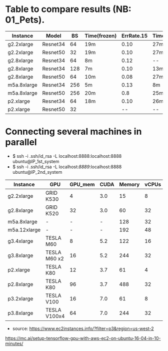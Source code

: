 # Table to compare results (NB: 01_Pets). 

 | Instance  | Model |  BS | Time(frozen) | ErrRate.15 | Time(Unfrz) | ErrRate.27 | Cost($/hour) | Total | 
 | --- | --- | --- | --- | --- | --- | --- | --- | --- |
 | g2.2xlarge | Resnet34 | 64 | 19m | 0.10 | 27m | 0.08 | 0.8 | |
 | g2.2xlarge | Resnet50 | 32 | 19m | 0.10 | 27m | 0.12 | 0.32 | |
 | g2.8xlarge | Resnet34 | 64 | 8m | 0.12 | -- | -- | 2.9 | |
 | g2.8xlarge | Resnet34 | 128 | 7m | 0.10 | 13m | 0.12 | 2.9 | |
 | g2.8xlarge | Resnet50 | 64 | 10m | 0.08 | 27m | 0.37 | 2.9 | |
 | m5a.8xlarge | Resnet34 | 256 | 5m | 0.13 | 8m | 0.08 | 1.38 | 3hores|
 | m5a.8xlarge | Resnet50 | 256 | 20m | 0.8 | 25m | 0.36 | 1.38 | " |
 | p2.xlarge | Resnet34 | 64 | 18m | 0.10 | 26m | 0.08 | 7.2 | |
 | p2.xlarge | Resnet50 | 32 |  | -- | -- | -- | 7.2 | |




# Connecting several machines in parallel
 - $ ssh -i .ssh/id_rsa -L localhost:8888:localhost:8888 ubuntu@IP_1st_system
 - $ ssh -i .ssh/id_rsa -L localhost:*8889*:localhost:8888 ubuntu@IP_2nd_system




 | Instance  | GPU | GPU_mem | CUDA | Memory | vCPUs | Cost($/hour) | NtBook | Time | 
 | --- | --- | --- | --- | --- | --- | --- | --- | --- |
 | g2.2xlarge | GRID K530 | 4 | 3.0| 15 | 8 | 0.08 | 01_Pets | 2hores |
 | g2.8xlarge | GRID K520 | 32 | 3.0| 60 | 32 | 2.90 | 01_Pets | 2hores |
 | m5a.8xlarge | -  | - | - | 128 | 32 | 1.38 | 01_Pets | -- |
 | m5a.12xlarge | -  | - | - | 192 | 48 | 2.1 | 01_Pets | -- |
 | g3.4xlarge | TESLA M60 | 8 | 5.2| 122 | 16 | 1.14 | 01_Pets | -- |
 | g3.8xlarge | TESLA M60 x2 | 16 | 5.2 | 244 | 32 | 2.28 | 01_Pets | -- |
 | p2.xlarge | TESLA K80 | 12 | 3.7| 61 | 4 | 0.90 | 01_Pets |-- |
 | p2.8xlarge | TESLA K80 | 96 | 3.7 | 488 | 32 | 7.20 | 01_Pets | -- |
 | p3.2xlarge | TESLA V100 | 16 | 7.0 | 61 | 8 | 3.6 | 01_Pets | -- |
 | p3.8xlarge | TESLA V100x4 | 64 | 7.0 | 244 | 32 | 12.24 | 01_Pets | -- |
 
 - source: https://www.ec2instances.info/?filter=p3&region=us-west-2


https://mc.ai/setup-tensorflow-gpu-with-aws-ec2-on-ubuntu-16-04-in-10-minutes/
